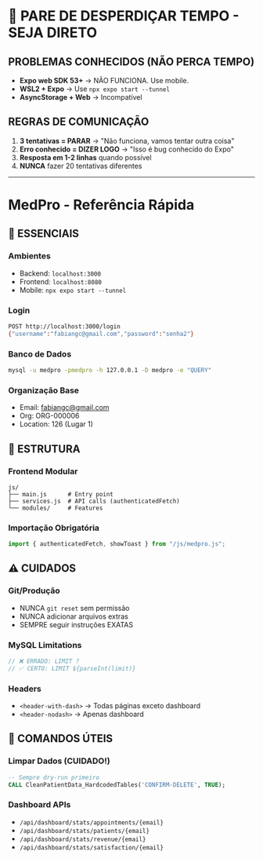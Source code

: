 # 🛑 PARE DE DESPERDIÇAR TEMPO - SEJA DIRETO

## PROBLEMAS CONHECIDOS (NÃO PERCA TEMPO)
- **Expo web SDK 53+** → NÃO FUNCIONA. Use mobile.
- **WSL2 + Expo** → Use `npx expo start --tunnel`
- **AsyncStorage + Web** → Incompatível

## REGRAS DE COMUNICAÇÃO
1. **3 tentativas = PARAR** → "Não funciona, vamos tentar outra coisa"
2. **Erro conhecido = DIZER LOGO** → "Isso é bug conhecido do Expo"
3. **Resposta em 1-2 linhas** quando possível
4. **NUNCA** fazer 20 tentativas diferentes

---

# MedPro - Referência Rápida

## 🔑 ESSENCIAIS

### Ambientes
- Backend: `localhost:3000`
- Frontend: `localhost:8080`
- Mobile: `npx expo start --tunnel`

### Login
```bash
POST http://localhost:3000/login
{"username":"fabiangc@gmail.com","password":"senha2"}
```

### Banco de Dados
```bash
mysql -u medpro -pmedpro -h 127.0.0.1 -D medpro -e "QUERY"
```

### Organização Base
- Email: fabiangc@gmail.com
- Org: ORG-000006
- Location: 126 (Lugar 1)

## 📁 ESTRUTURA

### Frontend Modular
```
js/
├── main.js      # Entry point
├── services.js  # API calls (authenticatedFetch)
└── modules/     # Features
```

### Importação Obrigatória
```javascript
import { authenticatedFetch, showToast } from "/js/medpro.js";
```

## ⚠️ CUIDADOS

### Git/Produção
- NUNCA `git reset` sem permissão
- NUNCA adicionar arquivos extras
- SEMPRE seguir instruções EXATAS

### MySQL Limitations
```javascript
// ❌ ERRADO: LIMIT ?
// ✅ CERTO: LIMIT ${parseInt(limit)}
```

### Headers
- `<header-with-dash>` → Todas páginas exceto dashboard
- `<header-nodash>` → Apenas dashboard

## 🚀 COMANDOS ÚTEIS

### Limpar Dados (CUIDADO!)
```sql
-- Sempre dry-run primeiro
CALL CleanPatientData_HardcodedTables('CONFIRM-DELETE', TRUE);
```

### Dashboard APIs
- `/api/dashboard/stats/appointments/{email}`
- `/api/dashboard/stats/patients/{email}`
- `/api/dashboard/stats/revenue/{email}`
- `/api/dashboard/stats/satisfaction/{email}`